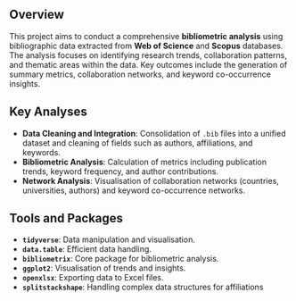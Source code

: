 ## Overview

This project aims to conduct a comprehensive **bibliometric analysis** using bibliographic data extracted from **Web of Science** and **Scopus** databases. The analysis focuses on identifying research trends, collaboration patterns, and thematic areas within the data. Key outcomes include the generation of summary metrics, collaboration networks, and keyword co-occurrence insights.

## Key Analyses

- **Data Cleaning and Integration**: 
  Consolidation of `.bib` files into a unified dataset and cleaning of fields such as authors, affiliations, and keywords.
- **Bibliometric Analysis**: 
  Calculation of metrics including publication trends, keyword frequency, and author contributions.
- **Network Analysis**: 
  Visualisation of collaboration networks (countries, universities, authors) and keyword co-occurrence networks.

## Tools and Packages

- **`tidyverse`**: Data manipulation and visualisation.
- **`data.table`**: Efficient data handling.
- **`bibliometrix`**: Core package for bibliometric analysis.
- **`ggplot2`**: Visualisation of trends and insights.
- **`openxlsx`**: Exporting data to Excel files.
- **`splitstackshape`**: Handling complex data structures for affiliations
